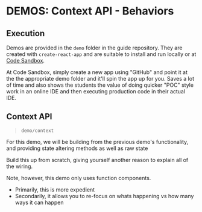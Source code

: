 # DEMOS: Context API - Behaviors

## Execution

Demos are provided in the `demo` folder in the guide repository. They are created with `create-react-app` and are suitable to install and run locally or at [Code Sandbox](http://codesandbox.io).

At Code Sandbox, simply create a new app using "GitHub" and point it at the the appropriate demo folder and it'll spin the app up for you. Saves a lot of time and also shows the students the value of doing quicker "POC" style work in an online IDE and then executing production code in their actual IDE.

## Context API

> `demo/context`

For this demo, we will be building from the previous demo's functionality, and providing state altering methods as well as raw state

Build this up from scratch, giving yourself another reason to explain all of the wiring.

Note, however, this demo only uses function components.

- Primarily, this is more expedient
- Secondarily, it allows you to re-focus on whats happening vs how many ways it can happen
